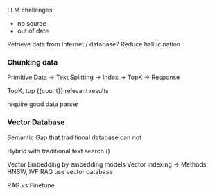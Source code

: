 LLM challenges:
- no source
- out of date

Retrieve data from Internet / database?
Reduce hallucination

### Chunking data
Primitive
Data → Text Splitting → Index → TopK → Response

TopK, top {{count}} relevant results

require good data parser

### Vector Database
Semantic Gap that traditional database can not

Hybrid with traditional text search ()

Vector Embedding
by embedding models
Vector indexing -> Methods: HNSW, IVF
RAG use vector database

RAG vs Finetune